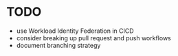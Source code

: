 # TODO
- use Workload Identity Federation in CICD
- consider breaking up pull request and push workflows
- document branching strategy
